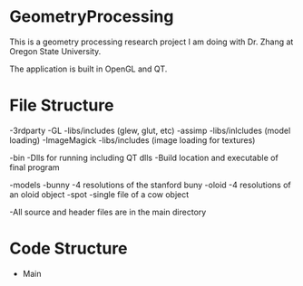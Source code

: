 # GeometryProcessing
This is a geometry processing research project I am doing with Dr. Zhang at Oregon State University.

The application is built in OpenGL and QT. 

# File Structure
-3rdparty
    -GL
        -libs/includes (glew, glut, etc)
    -assimp
        -libs/inlcludes (model loading)
    -ImageMagick
        -libs/includes (image loading for textures)
        
-bin
    -Dlls for running including QT dlls
    -Build location and executable of final program
    
-models
    -bunny
        -4 resolutions of the stanford buny
    -oloid
        -4 resolutions of an oloid object
    -spot
        -single file of a cow object
        
-All source and header files are in the main directory

# Code Structure
- Main
    
